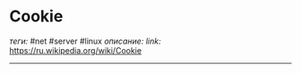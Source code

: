 # Cookie
*теги:* #net #server #linux
*описание:* 
*link:* https://ru.wikipedia.org/wiki/Cookie

---
## 